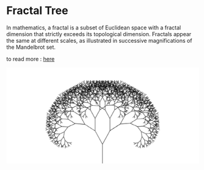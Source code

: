# Fractal Tree

In mathematics, a fractal is a subset of Euclidean space with a fractal dimension that strictly exceeds its topological dimension. Fractals appear the same at different scales, as illustrated in successive magnifications of the Mandelbrot set.

to read more : [here](https://en.wikipedia.org/wiki/Fractal)

<img src="docs/src.png">

